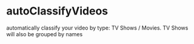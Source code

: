 # autoClassifyVideos
automatically classify your video by type: TV Shows / Movies. TV Shows will also be grouped by names
